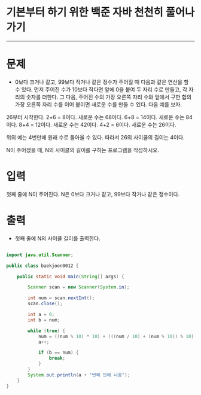 # 기본부터 하기 위한 백준 자바 천천히 풀어나가기
--------------------------------------------

# 문제
 - 0보다 크거나 같고, 99보다 작거나 같은 정수가 주어질 때 다음과 같은 연산을 할 수 있다. 먼저 주어진 수가 10보다 작다면 앞에 0을 붙여 두 자리 수로 만들고, 각 자리의 숫자를 더한다. 그 다음, 주어진 수의 가장 오른쪽 자리 수와 앞에서 구한 합의 가장 오른쪽 자리 수를 이어 붙이면 새로운 수를 만들 수 있다. 다음 예를 보자.

26부터 시작한다. 2+6 = 8이다. 새로운 수는 68이다. 6+8 = 14이다. 새로운 수는 84이다. 8+4 = 12이다. 새로운 수는 42이다. 4+2 = 6이다. 새로운 수는 26이다.

위의 예는 4번만에 원래 수로 돌아올 수 있다. 따라서 26의 사이클의 길이는 4이다.

N이 주어졌을 때, N의 사이클의 길이를 구하는 프로그램을 작성하시오.
 
# 입력
 첫째 줄에 N이 주어진다. N은 0보다 크거나 같고, 99보다 작거나 같은 정수이다.

# 출력
 - 첫째 줄에 N의 사이클 길이를 출력한다.
 
 
~~~java

import java.util.Scanner;

public class baekjoon0012 {

	public static void main(String[] args) {

		Scanner scan = new Scanner(System.in);

		int num = scan.nextInt();
		scan.close();

		int a = 0;
		int b = num;

		while (true) {
			num = ((num % 10) * 10) + (((num / 10) + (num % 10)) % 10);
			a++;

			if (b == num) {
				break;
			}
		}
		System.out.println(a + "번째 만에 나옴");
	}
}
~~~